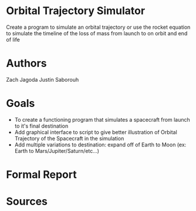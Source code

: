 # Orbital Trajectory Simulator
Create a program to simulate an orbital trajectory or  use the rocket equation to simulate the timeline of the loss of mass from launch to on orbit and  end of life

# Authors
Zach Jagoda
Justin Saborouh

# Goals
- To create a functioning program that simulates a spacecraft from launch to it's final destination
- Add graphical interface to script to give better illustration of Orbital Trajectory of the Spacecraft in the simulation
- Add multiple variations to destination: expand off of Earth to Moon (ex: Earth to Mars/Jupiter/Saturn/etc...)

# Formal Report

# Sources
